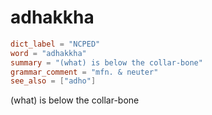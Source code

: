 # adhakkha

``` toml
dict_label = "NCPED"
word = "adhakkha"
summary = "(what) is below the collar-bone"
grammar_comment = "mfn. & neuter"
see_also = ["adho"]
```

(what) is below the collar\-bone

